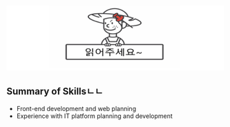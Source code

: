 <img src="https://raw.githubusercontent.com/SUWANKIM/ReadMe/master/1.png" width="800" height="150"/>


## Summary of Skillsㄴㄴ

- Front-end development and web planning
- Experience with IT platform planning and development
